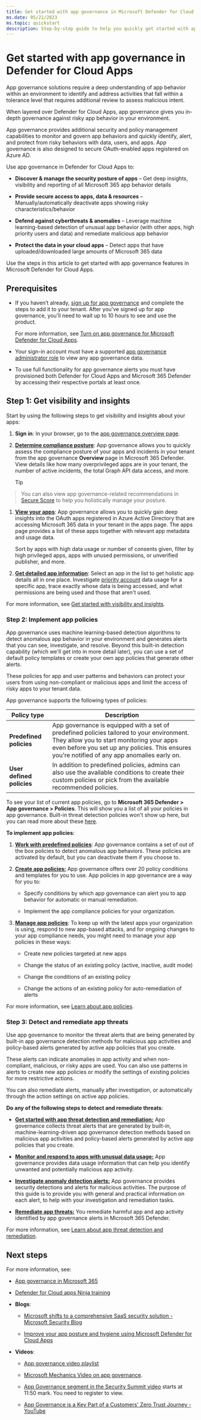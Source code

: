 ```yaml
---
title: Get started with app governance in Microsoft Defender for Cloud Apps
ms.date: 05/21/2023
ms.topic: quickstart
description: Step-by-step guide to help you quickly get started with app governance in Microsoft Defender for Cloud Apps.
---
```


# Get started with app governance in Defender for Cloud Apps

App governance solutions require a deep understanding of app behavior within an environment to identify and address activities that fall within a tolerance level that requires additional review to assess malicious intent.

When layered over Defender for Cloud Apps, app governance gives you in-depth governance against risky app behavior in your environment.

App governance provides additional security and policy management capabilities to monitor and govern app behaviors and quickly identify, alert, and protect from risky behaviors with data, users, and apps. App governance is also designed to secure OAuth-enabled apps registered on Azure AD.

Use app governance in Defender for Cloud Apps to:

- **Discover & manage the security posture of apps** – Get deep insights, visibility and reporting of all Microsoft 365 app behavior details

- **Provide secure access to apps, data & resources** – Manually/automatically deactivate apps showing risky characteristics/behavior

- **Defend against cyberthreats & anomalies** – Leverage machine learning-based detection of unusual app behavior (with other apps, high priority users and data) and remediate malicious app behavior

- **Protect the data in your cloud apps** – Detect apps that have uploaded/downloaded large amounts of Microsoft 365 data

Use the steps in this article to get started with app governance features in Microsoft Defender for Cloud Apps.

## Prerequisites

- If you haven’t already, [sign up for app governance](https://security.microsoft.com/cloudapps/settings?tabid=activateAppG) and complete the steps to add it to your tenant.  After you've signed up for app governance, you'll need to wait up to 10 hours to see and use the product.

    For more information, see [Turn on app governance for Microsoft Defender for Cloud Apps](app-governance-get-started.md). 

- Your sign-in account must have a supported [app governance administrator role](app-governance-get-started.md#roles) to view any app governance data.

- To use full functionality for app governance alerts you must have provisioned both Defender for Cloud Apps and Microsoft 365 Defender by accessing their respective portals at least once.

## Step 1: Get visibility and insights

Start by using the following steps to get visibility and insights about your apps:

1. **Sign in**: In your browser, go to the [app governance overview page](https://aka.ms/appgovernance).

1. **[Determine compliance posture](app-governance-visibility-insights-compliance-posture.md)**: App governance allows you to quickly assess the compliance posture of your apps and incidents in your tenant from the app governance **Overview** page in Microsoft 365 Defender. View details like how many overprivileged apps are in your tenant, the number of active incidents, the total Graph API data access, and more.

    > [!TIP]
> You can also view app governance-related recommendations in [Secure Score](https://security.microsoft.com/securescore?viewid=overview&tid=b5304409-74ae-42bf-a3e3-d62da4845129) to help you holistically manage your posture.

1. **[View your apps](app-governance-visibility-insights-view-apps.md)**: App governance allows you to quickly gain deep insights into the OAuth apps registered in Azure Active Directory that are accessing Microsoft 365 data in your tenant in the apps page. The apps page provides a list of these apps together with relevant app metadata and usage data.

    Sort by apps with high data usage or number of consents given, filter by high privileged apps, apps with unused permissions, or unverified publisher, and more.

1. **[Get detailed app information](app-governance-visibility-insights-view-apps.md#getting-detailed-information-on-an-app)**: Select an app in the list to get holistic app details all in one place. Investigate [priority account](/microsoft-365/admin/setup/priority-accounts) data usage for a specific app, trace exactly whose data is being accessed, and what permissions are being used and those that aren't used.

For more information, see [Get started with visibility and insights](app-governance-visibility-insights-get-started.md).

### Step 2: Implement app policies

App governance uses machine learning-based detection algorithms to detect anomalous app behavior in your environment and generates alerts that you can see, investigate, and resolve. Beyond this built-in detection capability (which we'll get into in more detail later), you can use a set of default policy templates or create your own app policies that generate other alerts.

These policies for app and user patterns and behaviors can protect your users from using non-compliant or malicious apps and limit the access of risky apps to your tenant data.

App governance supports the following types of policies:

|Policy type  |Description  |
|---------|---------|
|**Predefined policies**     |  App governance is equipped with a set of predefined policies tailored to your environment. They allow you to start monitoring your apps even before you set up any policies. This ensures you're notified of any app anomalies early on.         |
|**User defined policies**     |     In addition to predefined policies, admins can also use the available conditions to create their custom policies or pick from the available recommended policies.    |


To see your list of current app policies, go to **Microsoft 365 Defender > App governance > Policies**. This will show you a list of all your policies in app governance. Built-in threat detection policies won't show up here, but you can read more about these [here](app-governance-anomaly-detection-alerts.md).

**To implement app policies**:

1. **[Work with predefined policies](app-governance-predefined-policies.md#working-with-predefined-policies)**:  App governance contains a set of out of the box policies to detect anomalous app behaviors. These policies are activated by default, but you can deactivate them if you choose to.

1. **[Create app policies:](app-governance-app-policies-create.md)** App governance offers over 20 policy conditions and templates for you to use. App policies in app governance are a way for you to:

    - Specify conditions by which app governance can alert you to app behavior for automatic or manual remediation.

    - Implement the app compliance policies for your organization.

1. **[Manage app policies](app-governance-app-policies-manage.md)**: To keep up with the latest apps your organization is using, respond to new app-based attacks, and for ongoing changes to your app compliance needs, you might need to manage your app policies in these ways:

    - Create new policies targeted at new apps

    - Change the status of an existing policy (active, inactive, audit mode)

    - Change the conditions of an existing policy

    - Change the actions of an existing policy for auto-remediation of alerts

For more information, see [Learn about app policies](app-governance-app-policies-overview.md).

### Step 3: Detect and remediate app threats

Use app governance to monitor the threat alerts that are being generated by built-in app governance detection methods for malicious app activities and policy-based alerts generated by active app policies that you create.

These alerts can indicate anomalies in app activity and when non-compliant, malicious, or risky apps are used. You can also use patterns in alerts to create new app policies or modify the settings of existing policies for more restrictive actions.

You can also remediate alerts, manually after investigation, or automatically through the action settings on active app policies.

**Do any of the following steps to detect and remediate threats**:

- **[Get started with app threat detection and remediation:](app-governance-detect-remediate-get-started.md)** App governance collects threat alerts that are generated by built-in, machine-learning-driven app governance detection methods based on malicious app activities and policy-based alerts generated by active app policies that you create.

- **[Monitor and respond to apps with unusual data usage:](app-governance-monitor-apps-unusual-data-usage.md)** App governance provides data usage information that can help you identify unwanted and potentially malicious app activity.

- **[Investigate anomaly detection alerts:](app-governance-anomaly-detection-alerts.md)** App governance provides security detections and alerts for malicious activities. The purpose of this guide is to provide you with general and practical information on each alert, to help with your investigation and remediation tasks.

- [**Remediate app threats:**](app-governance-manage-alerts.md) You remediate harmful app and app activity identified by app governance alerts in Microsoft 365 Defender.

For more information, see [Learn about app threat detection and remediation](app-governance-detect-remediate-overview.md).

## Next steps

For more information, see:

- [App governance in Microsoft 365](app-governance-manage-app-governance.md)

- [Defender for Cloud apps Ninja training](https://techcommunity.microsoft.com/t5/security-compliance-and-identity/microsoft-defender-for-cloud-apps-ninja-training-june-2022/ba-p/2751518)

- **Blogs**:

    - [Microsoft shifts to a comprehensive SaaS security solution - Microsoft Security Blog](https://www.microsoft.com/en-us/security/blog/2023/02/15/microsoft-shifts-to-a-comprehensive-saas-security-solution/)

    - [Improve your app posture and hygiene using Microsoft Defender for Cloud Apps](https://techcommunity.microsoft.com/t5/microsoft-365-defender-blog/improve-your-app-posture-and-hygiene-using-microsoft-defender/ba-p/3742361)

- **Videos**:

    - [App governance video playlist](https://youtube.com/playlist?list=PLyhj1WZ29G66k4F_OZeMkQymRGyqHwZVp)

    - [Microsoft Mechanics Video on app governance](https://www.youtube.com/watch?v=KmE8LW_tJ1M).

    - [App Governance segment in the Security Summit video](https://mssecuritysummit.event.microsoft.com/Home/Security) starts at 11:50 mark. You need to register to view.

    - [App Governance is a Key Part of a Customers' Zero Trust Journey - YouTube](https://www.youtube.com/watch?v=XuGZu8ja134)
